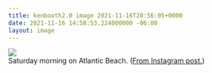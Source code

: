 ```yaml
---
title: kenbooth2.0 image 2021-11-16T20:56:05+0000
date: 2021-11-16 14:58:53.224000000 -06:00
layout: image
---
```


<img src="https://dl.dropboxusercontent.com/s/taysvho7laqb7m3/257861630_898677644115380_6273497879772886847_n?dl=0"><br>
Saturday morning on Atlantic Beach. (<a href="https://www.instagram.com/p/CWWdXxoLs1d/">From Instagram post.</a>)